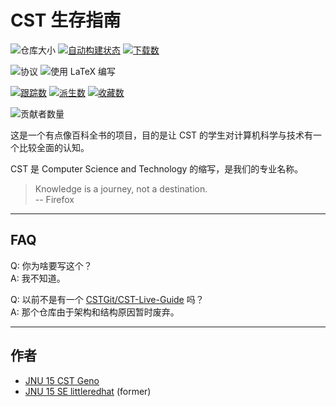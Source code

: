 # CST 生存指南

![仓库大小](https://img.shields.io/github/repo-size/Geno1024/CST-Live-Guide.svg)
[![自动构建状态](https://github.com/Geno1024/CST-Live-Guide/actions/workflows/main.yml/badge.svg)](https://github.com/Geno1024/CST-Live-Guide/actions/workflows/main.yml)
[![下载数](https://img.shields.io/github/downloads/Geno1024/CST-Live-Guide/total.svg)](https://github.com/Geno1024/CST-Live-Guide/releases)

![协议](https://img.shields.io/github/license/Geno1024/CST-Live-Guide.svg)
![使用 LaTeX 编写](https://img.shields.io/github/languages/top/Geno1024/CST-Live-Guide)

[![跟踪数](https://img.shields.io/github/watchers/Geno1024/CST-Live-Guide?style=social)](https://github.com/Geno1024/CST-Live-Guide/watchers)
[![派生数](https://img.shields.io/github/forks/Geno1024/CST-Live-Guide?style=social)](https://github.com/Geno1024/CST-Live-Guide/network/members)
[![收藏数](https://img.shields.io/github/stars/Geno1024/CST-Live-Guide?style=social)](https://github.com/Geno1024/CST-Live-Guide/stargazers)

![贡献者数量](https://img.shields.io/github/contributors/Geno1024/CST-Live-Guide)

这是一个有点像百科全书的项目，目的是让 CST 的学生对计算机科学与技术有一个比较全面的认知。

CST 是 Computer Science and Technology 的缩写，是我们的专业名称。

> Knowledge is a journey, not a destination.  
> -- Firefox

---

## FAQ

Q: 你为啥要写这个？  
A: 我不知道。

Q: 以前不是有一个 [CSTGit/CST-Live-Guide](https://github.com/CSTGit/CST-Live-Guide) 吗？  
A: 那个仓库由于架构和结构原因暂时废弃。

---

## 作者
- [JNU 15 CST Geno](https://github.com/Geno1024)  
- [JNU 15 SE littleredhat](https://github.com/zhangbincheng1997) (former)
